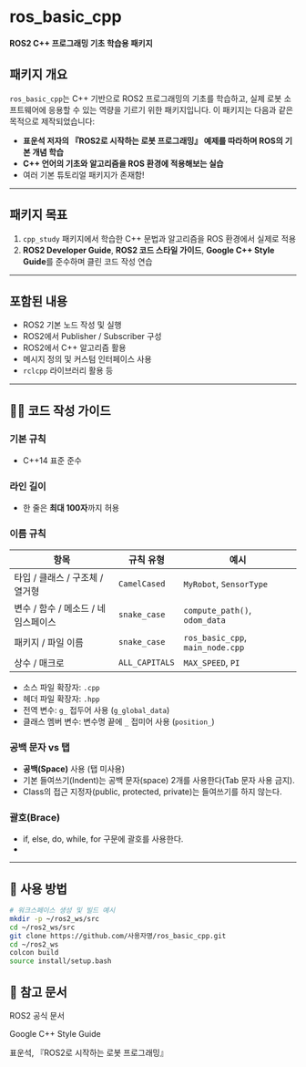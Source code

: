# ros_basic_cpp

**ROS2 C++ 프로그래밍 기초 학습용 패키지**

## 패키지 개요

`ros_basic_cpp`는 C++ 기반으로 ROS2 프로그래밍의 기초를 학습하고, 실제 로봇 소프트웨어에 응용할 수 있는 역량을 기르기 위한 패키지입니다. 이 패키지는 다음과 같은 목적으로 제작되었습니다:

- **표운석 저자의 『ROS2로 시작하는 로봇 프로그래밍』 예제를 따라하며 ROS의 기본 개념 학습**
- **C++ 언어의 기초와 알고리즘을 ROS 환경에 적용해보는 실습**
- 여러 기본 튜토리얼 패키지가 존재함!

---

## 패키지 목표

1. `cpp_study` 패키지에서 학습한 C++ 문법과 알고리즘을 ROS 환경에서 실제로 적용
2. **ROS2 Developer Guide**, **ROS2 코드 스타일 가이드**, **Google C++ Style Guide**를 준수하며 클린 코드 작성 연습

---

## 포함된 내용

- ROS2 기본 노드 작성 및 실행
- ROS2에서 Publisher / Subscriber 구성
- ROS2에서 C++ 알고리즘 활용
- 메시지 정의 및 커스텀 인터페이스 사용
- `rclcpp` 라이브러리 활용 등

---

## 🧑‍💻 코드 작성 가이드

### 기본 규칙

- C++14 표준 준수

### 라인 길이

- 한 줄은 **최대 100자**까지 허용

### 이름 규칙

| 항목                       | 규칙 유형        | 예시                             |
|----------------------------|------------------|----------------------------------|
| 타입 / 클래스 / 구조체 / 열거형 | `CamelCased`     | `MyRobot`, `SensorType`          |
| 변수 / 함수 / 메소드 / 네임스페이스 | `snake_case`     | `compute_path()`, `odom_data`    |
| 패키지 / 파일 이름           | `snake_case`     | `ros_basic_cpp`, `main_node.cpp` |
| 상수 / 매크로               | `ALL_CAPITALS`   | `MAX_SPEED`, `PI`                |

- 소스 파일 확장자: `.cpp`
- 헤더 파일 확장자: `.hpp`
- 전역 변수: `g_` 접두어 사용 (`g_global_data`)
- 클래스 멤버 변수: 변수명 끝에 `_` 접미어 사용 (`position_`)

### 공백 문자 vs 탭

- **공백(Space)** 사용 (탭 미사용)
- 기본 들여쓰기(Indent)는 공백 문자(space) 2개를 사용한다(Tab 문자 사용 금지).
- Class의 접근 지정자(public, protected, private)는 들여쓰기를 하지 않는다.

### 괄호(Brace)
- if, else, do, while, for 구문에 괄호를 사용한다.
- 
---

## 🚀 사용 방법

```bash
# 워크스페이스 생성 및 빌드 예시
mkdir -p ~/ros2_ws/src
cd ~/ros2_ws/src
git clone https://github.com/사용자명/ros_basic_cpp.git
cd ~/ros2_ws
colcon build
source install/setup.bash
```

## 📝 참고 문서
ROS2 공식 문서

Google C++ Style Guide

표운석, 『ROS2로 시작하는 로봇 프로그래밍』
